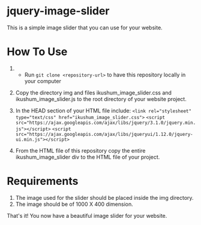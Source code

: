 # jquery-image-slider
This is a simple image slider that you can use for your website.

# How To Use

1. * Run `git clone <repository-url>` to have this repository locally in your computer
2. Copy the directory img and files ikushum_image_slider.css and ikushum_image_slider.js to the root directory of your website project.
3. In the HEAD section of your HTML file include: ``<link rel="stylesheet" type="text/css" href="ikushum_image_slider.css">`` 
 ``<script src="https://ajax.googleapis.com/ajax/libs/jquery/3.1.0/jquery.min.js"></script>``
 ``<script src="https://ajax.googleapis.com/ajax/libs/jqueryui/1.12.0/jquery-ui.min.js"></script>``
  
4. From the HTML file of this repository copy the entire ikushum_image_slider div to the HTML file of your project.


# Requirements

1. The image used for the slider should be placed inside the img directory. 
2. The image should be of 1000 X 400 dimension.

That's it! You now have a beautiful image slider for your website.




